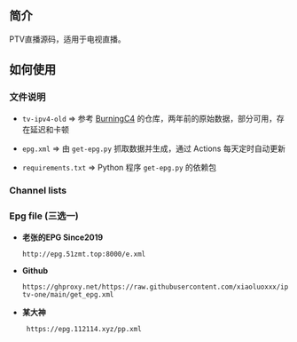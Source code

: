 
## 简介

PTV直播源码，适用于电视直播。

## 如何使用

### 文件说明

- `tv-ipv4-old` => 参考 [BurningC4](https://github.com/BurningC4/Chinese-IPTV) 的仓库，两年前的原始数据，部分可用，存在延迟和卡顿

- `epg.xml` => 由 `get-epg.py` 抓取数据并生成，通过 Actions 每天定时自动更新

- `requirements.txt` => Python 程序 `get-epg.py` 的依赖包

### Channel lists



### Epg file (三选一)

- **老张的EPG Since2019**

  `http://epg.51zmt.top:8000/e.xml`

- **Github**

  `https://ghproxy.net/https://raw.githubusercontent.com/xiaoluoxxx/iptv-one/main/get_epg.xml`
  
- **某大神**
  
  ` https://epg.112114.xyz/pp.xml`

  ` `
